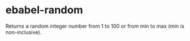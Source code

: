 # ebabel-random
Returns a random integer number from 1 to 100 or from min to max (min is non-inclusive).
